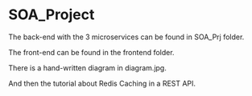 # SOA_Project

The back-end with the 3 microservices can be found in SOA_Prj folder. 

The front-end can be found in the frontend folder.

There is a hand-written diagram in diagram.jpg.

And then the tutorial about Redis Caching in a REST API.
